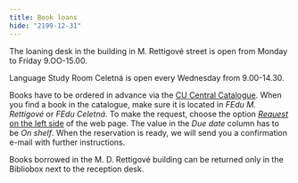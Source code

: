 ```yaml
---
title: Book loans 
hide: "2199-12-31"
---
```



The loaning desk in the building in M. Rettigové street is open from Monday to Friday 9.OO-15.00. 

Language Study Room Celetná is open every Wednesday from 9.00-14.30.

Books have to be
ordered in advance via the [CU Central Catalogue](https://ckis.cuni.cz/F/8VS6TJL11VBAGNAQVX4EVGUR8M536Y2F2QIUSVSXT44JRI6X8H-35435?RN=563431407&pds_handle=GUEST&CON_LNG=ENG).
When you find a book in the catalogue, make sure it is located in *FEdu M.
Rettigové* or *FEdu Celetná*. To make the request, choose the option [*Request*  on
the left side](/img/library-request.png) of the web page. The value in the *Due date* column has to be *On shelf*. When the
reservation is ready, we will send you a confirmation e-mail with further instructions.

Books borrowed in the M. D. Rettigové building can be returned only in the Bibliobox next to the reception desk.


